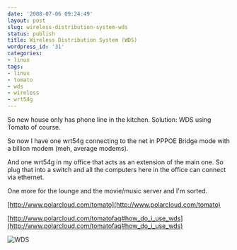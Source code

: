 ```yaml
---
date: '2008-07-06 09:24:49'
layout: post
slug: wireless-distribution-system-wds
status: publish
title: Wireless Distribution System (WDS)
wordpress_id: '31'
categories:
- linux
tags:
- linux
- tomato
- wds
- wireless
- wrt54g
---
```


So new house only has phone line in the kitchen. Solution: WDS using Tomato of course.

So now I have one wrt54g connecting to the net in PPPOE Bridge mode with a billion modem (meh, average modems).

And one wrt54g in my office that acts as an extension of the main one. So plug that into a switch and all the computers here in the office can connect via ethernet.

One more for the lounge and the movie/music server and I'm sorted.

[http://www.polarcloud.com/tomato](http://www.polarcloud.com/tomato)

[http://www.polarcloud.com/tomatofaq#how_do_i_use_wds](http://www.polarcloud.com/tomatofaq#how_do_i_use_wds)

![WDS](http://openwrt.picopoint.com/SimpleWDS.jpg)
